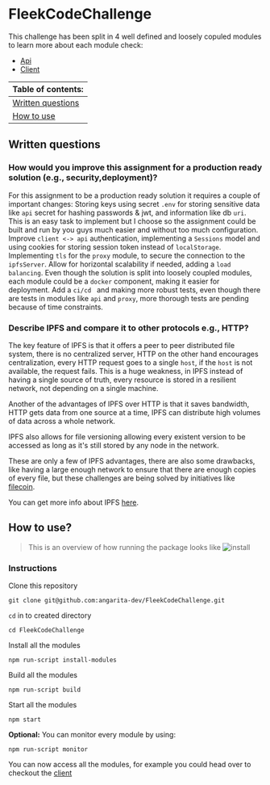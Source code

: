 # FleekCodeChallenge

This challenge has been split in 4 well defined and loosely copuled modules to learn more about each module check:
- [Api](./api/README.md)
- [Client](./client/README.md)


Table of contents:                       |
----------------------                   |
[Written questions](#written-questions)  |
[How to use](#how-to-use)                |


## Written questions
### How would you improve this assignment for a production ready solution (e.g., security,deployment)?

For this assignment to be a production ready solution it requires a couple of important changes:
Storing keys using secret `.env` for storing sensitive data like `api` secret for hashing passwords & jwt, and information like db `uri`. This is an easy task to implement but I choose so the assignment could be built and run by you guys much easier and without too much configuration.
Improve `client <-> api` authentication, implementing a `Sessions` model and using cookies for storing session token instead of `localStorage`.
Implementing `tls` for the `proxy` module, to secure the connection to the `ipfsServer`.
Allow for horizontal scalability if needed, adding a `load balancing`.
Even though the solution is split into loosely coupled modules, each module could be a `docker` component, making it easier for deployment.
Add a `ci/cd ` and making more robust tests, even though there are tests in modules like `api` and `proxy`, more thorough tests are pending because of time constraints.


### Describe IPFS and compare it to other protocols e.g., HTTP?

The key feature of IPFS is that it offers a peer to peer distributed file system, there is no centralized server, HTTP on the other hand encourages centralization, every HTTP request goes to a single `host`, if the `host` is not available, the request fails. This is a huge weakness, in IPFS instead of having a single source of truth, every resource is stored in a resilient network, not depending on a single machine.

Another of the advantages of IPFS over HTTP is that it saves bandwidth, HTTP gets data from one source at a time, IPFS can distribute high volumes of data across a whole network.

IPFS also allows for file versioning allowing every existent version to be accessed as long as it's still stored by any node in the network.

These are only a few of IPFS advantages, there are also some drawbacks, like having a large enough network to ensure that there are enough copies of every file, but these challenges are being solved by initiatives like [filecoin](https://filecoin.io/).


You can get more info about IPFS [here](https://ipfs.io/).


## How to use?
> This is an overview of how running the package looks like
![install](https://i.imgur.com/95nwu07.gif)

### Instructions

Clone this repository 

```
git clone git@github.com:angarita-dev/FleekCodeChallenge.git
```

`cd` in to created directory

```
cd FleekCodeChallenge
```

Install all the modules

```
npm run-script install-modules
```

Build all the modules
```
npm run-script build
```

Start all the modules
```
npm start
```

**Optional:** You can monitor every module by using:

```
npm run-script monitor
```

You can now access all the modules, for example you could head over to checkout the [client](http://localhost:4000/)
